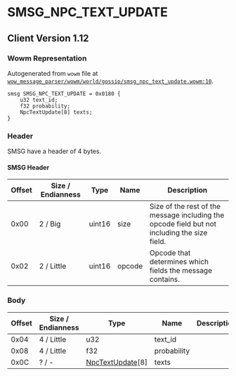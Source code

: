 # SMSG_NPC_TEXT_UPDATE

## Client Version 1.12

### Wowm Representation

Autogenerated from `wowm` file at [`wow_message_parser/wowm/world/gossip/smsg_npc_text_update.wowm:10`](https://github.com/gtker/wow_messages/tree/main/wow_message_parser/wowm/world/gossip/smsg_npc_text_update.wowm#L10).
```rust,ignore
smsg SMSG_NPC_TEXT_UPDATE = 0x0180 {
    u32 text_id;
    f32 probability;
    NpcTextUpdate[8] texts;
}
```
### Header

SMSG have a header of 4 bytes.

#### SMSG Header

| Offset | Size / Endianness | Type   | Name   | Description |
| ------ | ----------------- | ------ | ------ | ----------- |
| 0x00   | 2 / Big           | uint16 | size   | Size of the rest of the message including the opcode field but not including the size field.|
| 0x02   | 2 / Little        | uint16 | opcode | Opcode that determines which fields the message contains.|

### Body

| Offset | Size / Endianness | Type | Name | Description | Comment |
| ------ | ----------------- | ---- | ---- | ----------- | ------- |
| 0x04 | 4 / Little | u32 | text_id |  |  |
| 0x08 | 4 / Little | f32 | probability |  |  |
| 0x0C | ? / - | [NpcTextUpdate](npctextupdate.md)[8] | texts |  |  |

